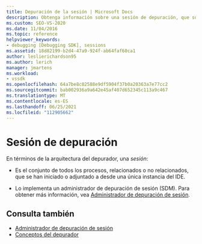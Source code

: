 ```yaml
---
title: Depuración de la sesión | Microsoft Docs
description: Obtenga información sobre una sesión de depuración, que son todos los procesos que se han iniciado o adjuntado a desde una única instancia del IDE.
ms.custom: SEO-VS-2020
ms.date: 11/04/2016
ms.topic: reference
helpviewer_keywords:
- debugging [Debugging SDK], sessions
ms.assetid: 18d82199-b2d4-47a9-924f-ab64faf60ca1
author: leslierichardson95
ms.author: lerich
manager: jmartens
ms.workload:
- vssdk
ms.openlocfilehash: 64a7be8c02588e9df5904f37b0a20363a7e77cc2
ms.sourcegitcommit: bab002936a9a642e45af407d652345c113a9c467
ms.translationtype: MT
ms.contentlocale: es-ES
ms.lasthandoff: 06/25/2021
ms.locfileid: "112905662"
---
```

# <a name="debug-session"></a>Sesión de depuración
En términos de la arquitectura del depurador, una *sesión*:

- Es el conjunto de todos los procesos, relacionados o no relacionados, que se han iniciado o adjuntado a desde una única instancia del IDE.

- Lo implementa un administrador de depuración de sesión (SDM). Para obtener más información, vea [Administrador de depuración de sesión](../../extensibility/debugger/session-debug-manager.md).

## <a name="see-also"></a>Consulta también
- [Administrador de depuración de sesión](../../extensibility/debugger/session-debug-manager.md)
- [Conceptos del depurador](../../extensibility/debugger/debugger-concepts.md)
